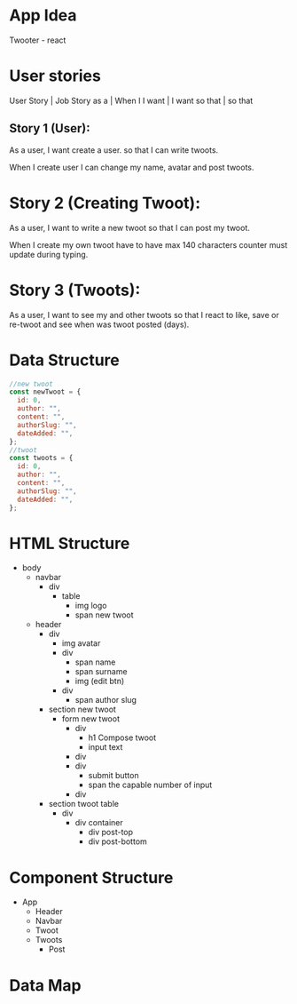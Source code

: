 # App Idea

Twooter - react

# User stories

User Story | Job Story
as a <role> | When I <action>
I want <goal> | I want <goal>
so that <gain> | so that <gain>

## Story 1 (User):

As a user,
I want create a user.
so that I can write twoots.

When I create user
I can change my name, avatar and post twoots.

# Story 2 (Creating Twoot):

As a user,
I want to write a new twoot
so that I can post my twoot.

When I create my own twoot
have to have max 140 characters
counter must update during typing.

# Story 3 (Twoots):

As a user,
I want to see my and other twoots
so that I react to like, save or re-twoot and see when was twoot posted (days).

# Data Structure

```js
//new twoot
const newTwoot = {
  id: 0,
  author: "",
  content: "",
  authorSlug: "",
  dateAdded: "",
};
//twoot
const twoots = {
  id: 0,
  author: "",
  content: "",
  authorSlug: "",
  dateAdded: "",
};
```

# HTML Structure

- body
  - navbar
    - div 
      - table 
        - img logo
        - span new twoot
  - header
    - div
      - img avatar
      - div
        - span name
        - span surname
        - img (edit btn)
      - div
        - span author slug
    - section new twoot
      - form new twoot
        - div
          - h1 Compose twoot
          - input text
        - div
        - div
          - submit button
          - span the capable number of input
        - div
    - section twoot table
      - div
        - div container
          - div post-top
          - div post-bottom

# Component Structure

- App
  - Header
  - Navbar
  - Twoot
  - Twoots
    - Post

# Data Map
